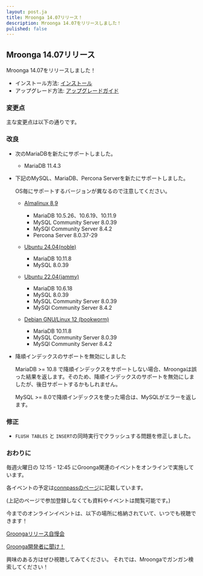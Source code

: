 ```yaml
---
layout: post.ja
title: Mroonga 14.07リリース！
description: Mroonga 14.07をリリースしました！
pulished: false
---
```


## Mroonga 14.07リリース

Mroonga 14.07をリリースしました！

* インストール方法: [インストール](/ja/docs/install.html)
* アップグレード方法: [アップグレードガイド](/ja/docs/upgrade.html)

### 変更点

主な変更点は以下の通りです。

### 改良

* 次のMariaDBを新たにサポートしました。

  * MariaDB 11.4.3

* 下記のMySQL、MariaDB、Percona Serverを新たにサポートしました。

  OS毎にサポートするバージョンが異なるので注意してください。

  * [Almalinux 8,9](/ja/docs/install/almalinux.html)

    * MariaDB 10.5.26、10.6.19、10.11.9
    * MySQL Community Server 8.0.39
    * MySQl Community Server 8.4.2
    * Percona Server 8.0.37-29

  * [Ubuntu 24.04(noble)](/ja/docs/install/ubuntu.html)

    * MariaDB 10.11.8
    * MySQL 8.0.39

  * [Ubuntu 22.04(jammy)](/ja/docs/install/ubuntu.html)

    * MariaDB 10.6.18
    * MySQL 8.0.39
    * MySQL Community Server 8.0.39
    * MySQl Community Server 8.4.2

  * [Debian GNU/Linux 12 (bookworm)](/ja/docs/install/debian.html)

    * MariaDB 10.11.8
    * MySQL Community Server 8.0.39
    * MySQl Community Server 8.4.2

* 降順インデックスのサポートを無効にしました

  MariaDB >= 10.8 で降順インデックスをサポートしない場合、Mroongaは誤った結果を返します。そのため、降順インデックスのサポートを無効にしましたが、後日サポートするかもしれません。

  MySQL >= 8.0で降順インデックスを使った場合は、MySQLがエラーを返します。

### 修正

* `FLUSH TABLES` と `INSERT`の同時実行でクラッシュする問題を修正しました。

### おわりに

毎週火曜日の 12:15 - 12:45 にGroonga関連のイベントをオンラインで実施しています。

各イベントの予定は[connpassのページ](https://groonga.connpass.com/event/)に記載しています。

(上記のページで参加登録しなくても資料やイベントは閲覧可能です。)

今までのオンラインイベントは、以下の場所に格納されていて、いつでも視聴できます！

[Groongaリリース自慢会](https://www.youtube.com/playlist?list=PLLwHraQ4jf7PnA3GjI9v90DZq8ikLk0iN)

[Groonga開発者に聞け！](https://www.youtube.com/playlist?list=PLLwHraQ4jf7PBol9aq5BoaM2Hnk6aCKs2)

興味のある方はぜひ視聴してみてください。
それでは、Mroongaでガンガン検索してください！
